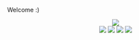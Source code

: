 <!--
README.md (Even though it's HTML) by @BLOCKSREY
読めますか？これは日本語です。
-->
Welcome :)
<P ALIGN=CENTER>
	<IMG SRC=https://playme.blocksrey.com/4></IMG><BR>
	<IMG SRC=https://playme.blocksrey.com/1></IMG>
	<IMG SRC=https://playme.blocksrey.com/3></IMG>
	<IMG SRC=https://playme.blocksrey.com/2></IMG>
	<IMG SRC=https://playme.blocksrey.com/0></IMG>
</P>
